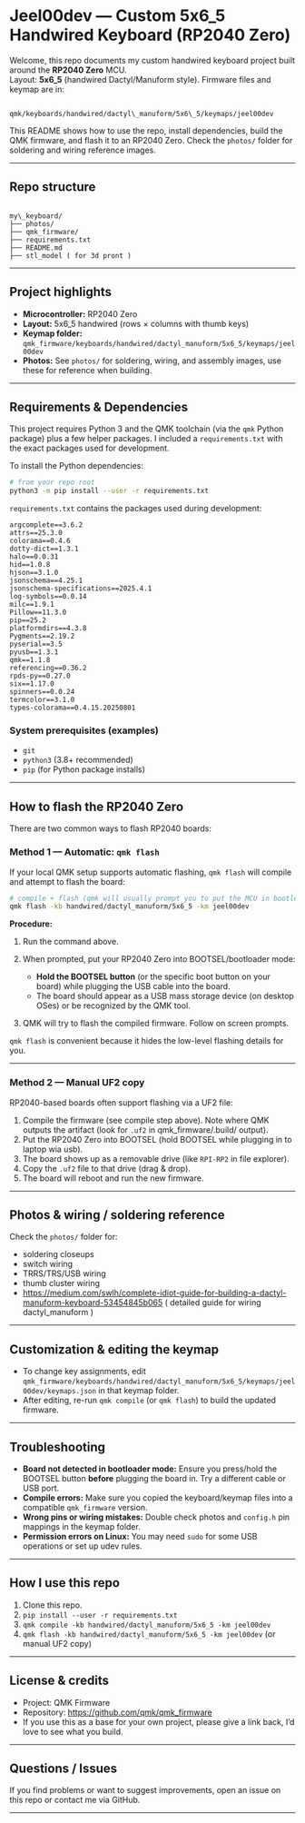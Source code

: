 # Jeel00dev — Custom 5x6_5 Handwired Keyboard (RP2040 Zero)

Welcome, this repo documents my custom handwired keyboard project built around the **RP2040 Zero** MCU.  
Layout: **5x6_5** (handwired Dactyl/Manuform style). Firmware files and keymap are in:

```

qmk/keyboards/handwired/dactyl\_manuform/5x6\_5/keymaps/jeel00dev

```

This README shows how to use the repo, install dependencies, build the QMK firmware, and flash it to an RP2040 Zero. Check the `photos/` folder for soldering and wiring reference images.

---

## Repo structure

```

my\_keyboard/
├── photos/
├── qmk_firmware/
├── requirements.txt
├── README.md
├── stl_model ( for 3d pront )

```

---

## Project highlights

- **Microcontroller:** RP2040 Zero
- **Layout:** 5x6_5 handwired (rows × columns with thumb keys)
- **Keymap folder:** `qmk_firmware/keyboards/handwired/dactyl_manuform/5x6_5/keymaps/jeel00dev`
- **Photos:** See `photos/` for soldering, wiring, and assembly images, use these for reference when building.

---

## Requirements & Dependencies

This project requires Python 3 and the QMK toolchain (via the `qmk` Python package) plus a few helper packages. I included a `requirements.txt` with the exact packages used for development.

To install the Python dependencies:

```bash
# from your repo root
python3 -m pip install --user -r requirements.txt
```

`requirements.txt` contains the packages used during development:

```
argcomplete==3.6.2
attrs==25.3.0
colorama==0.4.6
dotty-dict==1.3.1
halo==0.0.31
hid==1.0.8
hjson==3.1.0
jsonschema==4.25.1
jsonschema-specifications==2025.4.1
log-symbols==0.0.14
milc==1.9.1
Pillow==11.3.0
pip==25.2
platformdirs==4.3.8
Pygments==2.19.2
pyserial==3.5
pyusb==1.3.1
qmk==1.1.8
referencing==0.36.2
rpds-py==0.27.0
six==1.17.0
spinners==0.0.24
termcolor==3.1.0
types-colorama==0.4.15.20250801
```

### System prerequisites (examples)

- `git`
- `python3` (3.8+ recommended)
- `pip` (for Python package installs)

---

## How to flash the RP2040 Zero

There are two common ways to flash RP2040 boards:

### Method 1 — Automatic: `qmk flash`

If your local QMK setup supports automatic flashing, `qmk flash` will compile and attempt to flash the board:

```bash
# compile + flash (qmk will usually prompt you to put the MCU in bootloader mode)
qmk flash -kb handwired/dactyl_manuform/5x6_5 -km jeel00dev
```

**Procedure:**

1. Run the command above.
2. When prompted, put your RP2040 Zero into BOOTSEL/bootloader mode:
   - **Hold the BOOTSEL button** (or the specific boot button on your board) while plugging the USB cable into the board.
   - The board should appear as a USB mass storage device (on desktop OSes) or be recognized by the QMK tool.

3. QMK will try to flash the compiled firmware. Follow on screen prompts.

`qmk flash` is convenient because it hides the low-level flashing details for you.

---

### Method 2 — Manual UF2 copy

RP2040-based boards often support flashing via a UF2 file:

1. Compile the firmware (see compile step above). Note where QMK outputs the artifact (look for `.uf2` in qmk_firmware/.build/ output).
2. Put the RP2040 Zero into BOOTSEL (hold BOOTSEL while plugging in to laptop
   wia usb).
3. The board shows up as a removable drive (like `RPI-RP2` in file explorer).
4. Copy the `.uf2` file to that drive (drag & drop).
5. The board will reboot and run the new firmware.

---

## Photos & wiring / soldering reference

Check the `photos/` folder for:

- soldering closeups
- switch wiring
- TRRS/TRS/USB wiring
- thumb cluster wiring
- https://medium.com/swlh/complete-idiot-guide-for-building-a-dactyl-manuform-keyboard-53454845b065 ( detailed guide for wiring dactyl_manuform )

---

## Customization & editing the keymap

- To change key assignments, edit `qmk_firmware/keyboards/handwired/dactyl_manuform/5x6_5/keymaps/jeel00dev/keymaps.json` in that keymap folder.
- After editing, re-run `qmk compile` (or `qmk flash`) to build the updated firmware.

---

## Troubleshooting

- **Board not detected in bootloader mode:** Ensure you press/hold the BOOTSEL button **before** plugging the board in. Try a different cable or USB port.
- **Compile errors:** Make sure you copied the keyboard/keymap files into a compatible `qmk_firmware` version.
- **Wrong pins or wiring mistakes:** Double check photos and `config.h` pin mappings in the keymap folder.
- **Permission errors on Linux:** You may need `sudo` for some USB operations or set up udev rules.

---

## How I use this repo

1. Clone this repo.
2. `pip install --user -r requirements.txt`
3. `qmk compile -kb handwired/dactyl_manuform/5x6_5 -km jeel00dev`
4. `qmk flash -kb handwired/dactyl_manuform/5x6_5 -km jeel00dev` (or manual UF2 copy)

---

## License & credits

- Project: QMK Firmware
- Repository: https://github.com/qmk/qmk_firmware
- If you use this as a base for your own project, please give a link back, I’d love to see what you build.

---

## Questions / Issues

If you find problems or want to suggest improvements, open an issue on this repo or contact me via GitHub.

---
